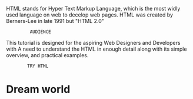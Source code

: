    HTML stands for Hyper Text Markup Language, which is the most widly used
   language on web to decelop web pages. HTML was created by Berners-Lee in
   late 1991 but "HTML 2.0"
                 
             AUDIENCE
  
   This tutorial is designed for the aspiring Web Designers and Developers with
   A need to understand the HTML in enough detail along with its simple overview,
   and practical examples.

            TRY HTML
            
<!DOCTYPE html>
  <html>
   
   <body>
      <h1> Dream world</h1>
   </body>
   
</html> 